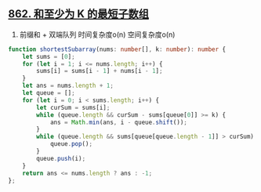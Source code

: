 ## [862. 和至少为 K 的最短子数组](https://leetcode.cn/problems/shortest-subarray-with-sum-at-least-k/)

1. 前缀和 + 双端队列 时间复杂度o(n) 空间复杂度o(n)
```ts
function shortestSubarray(nums: number[], k: number): number {
    let sums = [0];
    for (let i = 1; i <= nums.length; i++) {
        sums[i] = sums[i - 1] + nums[i - 1];
    }
    let ans = nums.length + 1;
    let queue = [];
    for (let i = 0; i < sums.length; i++) {
        let curSum = sums[i];
        while (queue.length && curSum - sums[queue[0]] >= k) {
            ans = Math.min(ans, i - queue.shift());
        }
        while (queue.length && sums[queue[queue.length - 1]] > curSum) {
            queue.pop();
        }
        queue.push(i);
    }
    return ans <= nums.length ? ans : -1;
};
```